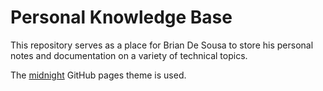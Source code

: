 # Personal Knowledge Base

This repository serves as a place for Brian De Sousa to store his personal notes and documentation on a variety of technical topics.

The [midnight](https://github.com/pages-themes/midnight/) GitHub pages theme is used.